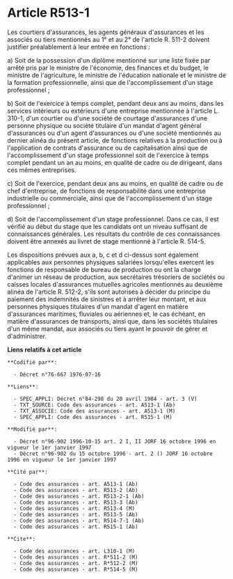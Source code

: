 # Article R513-1

Les courtiers d'assurances, les agents généraux d'assurances et les associés ou tiers mentionnés au 1° et au 2° de l'article
R. 511-2 doivent justifier préalablement à leur entrée en fonctions :

a) Soit de la possession d'un diplôme mentionné sur une liste fixée par arrêté pris par le ministre de l'économie, des
finances et du budget, le ministre de l'agriculture, le ministre de l'éducation nationale et le ministre de la formation
professionnelle, ainsi que de l'accomplissement d'un stage professionnel ;

b) Soit de l'exercice à temps complet, pendant deux ans au moins, dans les services intérieurs ou extérieurs d'une entreprise
mentionnée à l'article L. 310-1, d'un courtier ou d'une société de courtage d'assurances d'une personne physique ou société
titulaire d'un mandat d'agent général d'assurances ou d'un agent d'assurances ou d'une société mentionnés au dernier alinéa
du présent article, de fonctions relatives à la production ou à l'application de contrats d'assurance ou de capitalisation
ainsi que de l'accomplissement d'un stage professionnel soit de l'exercice à temps complet pendant un an au moins, en qualité
de cadre ou de dirigeant, dans ces mêmes entreprises.

c) Soit de l'exercice, pendant deux ans au moins, en qualité de cadre ou de chef d'entreprise, de fonctions de responsabilité
dans une entreprise industrielle ou commerciale, ainsi que de l'accomplissement d'un stage professionnel ;

d) Soit de l'accomplissement d'un stage professionnel. Dans ce cas, il est vérifié au début du stage que les candidats ont un
niveau suffisant de connaissances générales. Les résultats du contrôle de ces connaissances doivent être annexés au livret de
stage mentionné à l'article R. 514-5.

Les dispositions prévues aux a, b, c et d ci-dessus sont également applicables aux personnes physiques salariées lorsqu'elles
exercent les fonctions de responsable de bureau de production ou ont la charge d'animer un réseau de production, aux
secrétaires trésoriers de sociétés ou caisses locales d'assurances mutuelles agricoles mentionnés au deuxième alinéa de
l'article R. 512-2, s'ils sont autorisés à décider du principe du paiement des indemnités de sinistres et à arrêter leur
montant, et aux personnes physiques titulaires d'un mandat d'agent en matière d'assurances maritimes, fluviales ou aériennes
et, le cas échéant, en matière d'assurances de transports, ainsi que, dans les sociétés titulaires d'un même mandat, aux
associés ou tiers ayant le pouvoir de gérer et d'administrer.

**Liens relatifs à cet article**

	**Codifié par**:

	  - Décret n°76-667 1976-07-16

	**Liens**:

	  - SPEC_APPLI: Décret n°84-298 du 20 avril 1984 - art. 3 (V)
	  - TXT_SOURCE: Code des assurances - art. A513-1 (Ab)
	  - TXT_ASSOCIE: Code des assurances - art. A513-1 (M)
	  - SPEC_APPLI: Code des assurances - art. R515-1 (M)

	**Modifié par**:

	  - Décret n°96-902 1996-10-15 art. 2 I, II JORF 16 octobre 1996 en vigueur le 1er janvier 1997
	  - Décret n°96-902 du 15 octobre 1996 - art. 2 () JORF 16 octobre 1996 en vigueur le 1er janvier 1997

	**Cité par**:

	  - Code des assurances - art. A513-1 (Ab)
	  - Code des assurances - art. R513-2 (Ab)
	  - Code des assurances - art. R513-2-1 (Ab)
	  - Code des assurances - art. R513-3 (Ab)
	  - Code des assurances - art. R513-4 (M)
	  - Code des assurances - art. R513-5 (Ab)
	  - Code des assurances - art. R514-7-1 (Ab)
	  - Code des assurances - art. R515-1 (Ab)

	**Cite**:

	  - Code des assurances - art. L310-1 (M)
	  - Code des assurances - art. R*511-2 (M)
	  - Code des assurances - art. R*512-2 (M)
	  - Code des assurances - art. R*514-5 (M)
